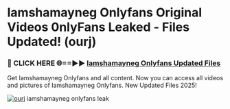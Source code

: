 # Iamshamayneg Onlyfans Original Videos 0nlyFans Leaked - Files Updated! (ourj)

<h3>🔴 CLICK HERE 🌐==►► <a href="https://tinyurl.com/2jnfzry5" rel="nofollow">Iamshamayneg Onlyfans Updated Files</a></h3>

Get Iamshamayneg Onlyfans and all content. Now you can access all videos and pictures of Iamshamayneg Onlyfans. New Updated Files 2025!

[![ourj](https://i.imgur.com/GyGTBgg.gif)](https://tinyurl.com/2jnfzry5)
iamshamayneg onlyfans leak